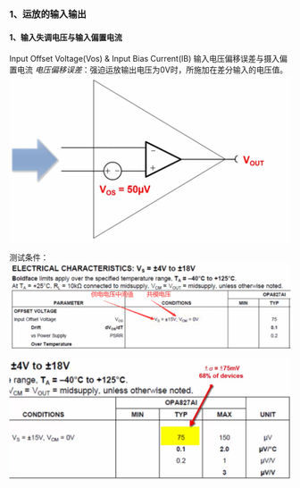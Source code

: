 ### 1、运放的输入输出
#### 1、输入失调电压与输入偏置电流
Input Offset Voltage(Vos) & Input Bias Current(IB)
输入电压偏移误差与摄入偏置电流
*电压偏移误差*：强迫运放输出电压为0V时，所施加在差分输入的电压值。
![1.png](硬件设计/01硬件基础/08运放/1.png)

测试条件：
![2.png](硬件设计/01硬件基础/08运放/2.png)


![3.png](硬件设计/01硬件基础/08运放/3.png)








